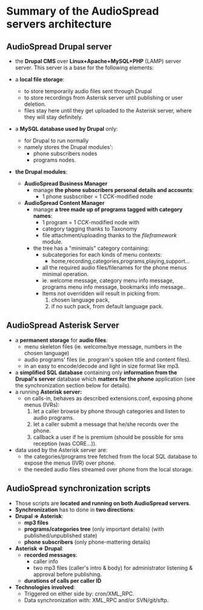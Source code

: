 # Summary of the AudioSpread servers architecture #

## AudioSpread Drupal server ##

  * the **Drupal CMS** over **Linux+Apache+MySQL+PHP** (LAMP) server server. This server is a base for the following elements:

  * a **local file storage**:
    * to store temporarily audio files sent through Drupal
    * to store recordings from Asterisk server until publishing or user deletion.
    * files stay here until they get uploaded to the Asterisk server, where they will stay definitely.

  * a **MySQL database used by Drupal** only:
    * for Drupal to run normally
    * namely stores the Drupal modules':
      * phone subscribers nodes
      * programs nodes.

  * **the Drupal modules**:
    * **AudioSpread Business Manager**
      * manage **the phone subscribers personal details and accounts**:
        * 1 phone susbscriber = 1 _CCK_-modified node
    * **AudioSpread Content Manager**
      * manage **a tree made up of programs tagged with category names**:
        * 1 program = 1 _CCK_-modified node with
        * category tagging thanks to Taxonomy
        * file attachment/uploading thanks to the _fileframework_ module.
      * the tree has a "minimals" category containing:
        * subcategories for each kinds of menu contexts:
          * home,recording,categories,programs,playing,support...
        * all the required audio files/filenames for the phone menus minimal operation.
        * ie. welcome message, category menu info message, programs menu info message, bookmarks info message..
        * Items not overridden will result in picking from:
          1. chosen language pack,
          1. if no such pack, from default language pack.

## AudioSpread Asterisk Server ##
  * a **permanent storage** for **audio files**:
    * menu skeleton files (ie. welcome/bye message, numbers in the chosen language)
    * audio programs' files (ie. program's spoken title and content files).
    * in an easy to encode/decode and light in size format like mp3.
  * a **simplified SQL database** containing only **information from the Drupal's server** database which **matters for the phone** application (see the synchronization section below for details).
  * a running **Asterisk server:**
    * on calls-in, behaves as described extensions.conf, exposing phone menus (IVRs):
      1. let a caller browse by phone through categories and listen to audio programs.
      1. let a caller submit a message that he/she records over the phone.
      1. callback a user if he is premium (should be possible for sms reception (was CORE...)).
  * data used by the Asterisk server are:
    * the categories/programs tree fetched from the local SQL database to expose the menus (IVR) over phone.
    * the needed audio files streamed over phone from the local storage.



## AudioSpread synchronization scripts ##
  * Those scripts are **located and running on both AudioSpread servers**.
  * **Synchronization** has to done in **two directions**:
  * **Drupal => Asterisk**:
    * **mp3 files**
    * **programs/categories tree** (only important details) (with published/unpublished state)
    * **phone subscribers** (only phone-mattering details)
  * **Asterisk => Drupal**:
    * **recorded messages**:
      * caller info
      * two mp3 files (caller's intro & body) for administrator listening & approval before publishing.
    * **durations of calls per caller ID**
  * **Technologies involved**:
    * Triggered on either side by: cron/XML\_RPC.
    * Data synchronization with: XML\_RPC and/or SVN/git/sftp.
